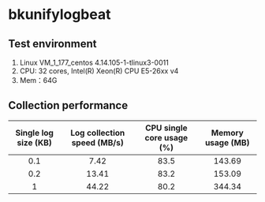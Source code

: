 # bkunifylogbeat

## Test environment

1. Linux VM_1_177_centos 4.14.105-1-tlinux3-0011
2. CPU: 32 cores, Intel(R) Xeon(R) CPU E5-26xx v4
3. Mem：64G

## Collection performance

| Single log size (KB) | Log collection speed (MB/s) | CPU single core usage (%) | Memory usage (MB) |
| :---------------: | :------------------: | :--------------: | :----------------: |
| 0.1 | 7.42 | 83.5 | 143.69 |
| 0.2 | 13.41 | 83.2 | 153.09 |
| 1 | 44.22 | 80.2 | 344.34 |